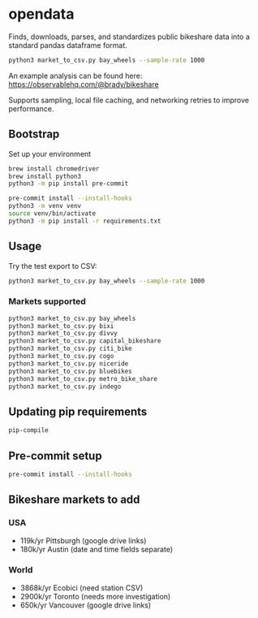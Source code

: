 # opendata

Finds, downloads, parses, and standardizes public bikeshare data into a standard pandas dataframe format.

```sh
python3 market_to_csv.py bay_wheels --sample-rate 1000
```

An example analysis can be found here: https://observablehq.com/@brady/bikeshare

Supports sampling, local file caching, and networking retries to improve performance.

## Bootstrap
Set up your environment
```sh
brew install chromedriver
brew install python3
python3 -m pip install pre-commit
```

```sh
pre-commit install --install-hooks
python3 -m venv venv
source venv/bin/activate
python3 -m pip install -r requirements.txt
```

## Usage

Try the test export to CSV:
```sh
python3 market_to_csv.py bay_wheels --sample-rate 1000
```

### Markets supported

```sh
python3 market_to_csv.py bay_wheels
python3 market_to_csv.py bixi
python3 market_to_csv.py divvy
python3 market_to_csv.py capital_bikeshare
python3 market_to_csv.py citi_bike
python3 market_to_csv.py cogo
python3 market_to_csv.py niceride
python3 market_to_csv.py bluebikes
python3 market_to_csv.py metro_bike_share
python3 market_to_csv.py indego
```

## Updating pip requirements

```sh
pip-compile
```

## Pre-commit setup

```sh
pre-commit install --install-hooks
```

## Bikeshare markets to add
### USA
- 119k/yr Pittsburgh (google drive links)
- 180k/yr Austin (date and time fields separate)

### World
- 3868k/yr Ecobici (need station CSV)
- 2900k/yr Toronto (needs more investigation)
- 650k/yr Vancouver (google drive links)
